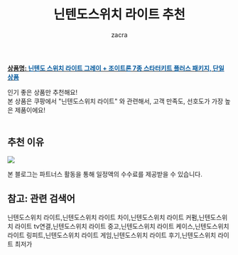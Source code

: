 ﻿---
layout: post
title:  "닌텐도스위치 라이트 추천"
author: zacra
categories: [ 아이템 ]
tags: [닌텐도스위치 라이트,닌텐도스위치 라이트 차이,닌텐도스위치 라이트 커펌,닌텐도스위치 라이트 tv연결,닌텐도스위치 라이트 중고,닌텐도스위치 라이트 케이스,닌텐도스위치 라이트 링피트,닌텐도스위치 라이트 게임,닌텐도스위치 라이트 후기,닌텐도스위치 라이트 최저가]
image: https://static.coupangcdn.com/image/retail/images/2019/10/15/10/2/72266bff-0505-4f7d-8663-e9f5ca4474fd.jpg 
description: "쿠팡에서 닌텐도스위치 라이트 관련 상품으로 가장 고객 선호도가 높은 제품 중 하나입니다."
rating: 4.5
---

<a href="https://link.coupang.com/re/AFFSDP?lptag=AF8407795&pageKey=318106383&itemId=1015398204&vendorItemId=5451126150&traceid=V0-153-80e3394db3f22439"><b>상품명: <font color='#01579B'>닌텐도 스위치 라이트 그레이 + 조이트론 7종 스타터키트 플러스 패키지, 단일 상품</font></b></a>

인기 좋은 상품만 추천해요!<br/>
본 상품은 쿠팡에서 "닌텐도스위치 라이트" 와 관련해서, 고객 만족도, 선호도가 가장 높은 제품이에요!<br/><br/>


## 추천 이유 

<a href="https://link.coupang.com/re/AFFSDP?lptag=AF8407795&pageKey=318106383&itemId=1015398204&vendorItemId=5451126150&traceid=V0-153-80e3394db3f22439"><img src="https://thumbnail7.coupangcdn.com/thumbnails/remote/q89/image/retail/images/2019/10/10/18/1/af87d489-4403-4461-89de-5e841722e8da.jpg"></a> 

본 블로그는 파트너스 활동을 통해 일정액의 수수료를 제공받을 수 있습니다.

## 참고: 관련 검색어    
닌텐도스위치 라이트,닌텐도스위치 라이트 차이,닌텐도스위치 라이트 커펌,닌텐도스위치 라이트 tv연결,닌텐도스위치 라이트 중고,닌텐도스위치 라이트 케이스,닌텐도스위치 라이트 링피트,닌텐도스위치 라이트 게임,닌텐도스위치 라이트 후기,닌텐도스위치 라이트 최저가